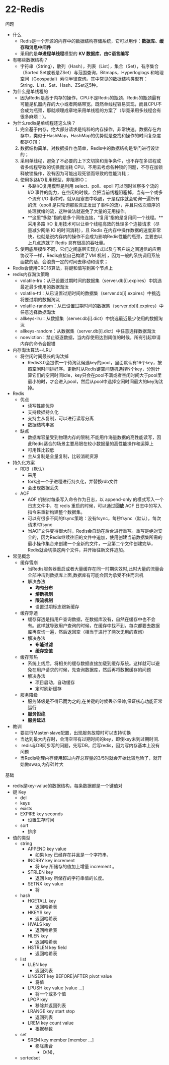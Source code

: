 # 22-Redis

问题

* 什么
    * Redis是一个开源的内存中的数据结构存储系统，它可以用作：**数据库、缓存和消息中间件**
    * 采用的是**单进程单线程**模型的 **KV 数据库**，**由C语言编写**
* 有哪些数据结构？
    * 字符串（String），散列（Hash），列表（List），集合（Set），有序集合（Sorted Set或者是ZSet）与范围查询，Bitmaps，Hyperloglogs 和地理空间（Geospatial）索引半径查询。其中常见的数据结构类型有：String、List、Set、Hash、ZSet这5种。
* 为什么是单线程的
    * 因为Redis是基于内存的操作，CPU不是Redis的瓶颈，Redis的瓶颈最有可能是机器内存的大小或者网络带宽。既然单线程容易实现，而且CPU不会成为瓶颈，那就顺理成章地采用单线程的方案了（毕竟采用多线程会有很多麻烦！）。
* 为什么redis是单线程还这么快？
    1. 完全基于内存，绝大部分请求是纯粹的内存操作，非常快速。数据存在内存中，类似于HashMap，HashMap的优势就是查找和操作的时间复杂度都是O(1)；
    2. 数据结构简单，对数据操作也简单，Redis中的数据结构是专门进行设计的；
    3. 采用单线程，避免了不必要的上下文切换和竞争条件，也不存在多进程或者多线程导致的切换而消耗 CPU，不用去考虑各种锁的问题，不存在加锁释放锁操作，没有因为可能出现死锁而导致的性能消耗；
    4. 使用多路I/O复用模型，非阻塞IO；
        * 多路I/O复用模型是利用 select、poll、epoll 可以同时监察多个流的 I/O 事件的能力，在空闲的时候，会把当前线程阻塞掉，当有一个或多个流有 I/O 事件时，就从阻塞态中唤醒，于是程序就会轮询一遍所有的流（epoll 是只轮询那些真正发出了事件的流），并且只依次顺序的处理就绪的流，这种做法就避免了大量的无用操作。
        * **这里“多路”指的是多个网络连接，“复用”指的是复用同一个线程。**采用多路 I/O 复用技术可以让单个线程高效的处理多个连接请求（尽量减少网络 IO 的时间消耗），且 Redis 在内存中操作数据的速度非常快，也就是说内存内的操作不会成为影响Redis性能的瓶颈，主要由以上几点造就了 Redis 具有很高的吞吐量。
    5. 使用底层模型不同，它们之间底层实现方式以及与客户端之间通信的应用协议不一样，Redis直接自己构建了VM 机制 ，因为一般的系统调用系统函数的话，会浪费一定的时间去移动和请求；
* Redis会使用CRC16算法，将键和值写到某个节点上
* redis内存淘汰策略
    * volatile-lru：从已设置过期时间的数据集（server.db[i].expires）中挑选最近最少使用的数据淘汰
    * volatile-ttl：从已设置过期时间的数据集（server.db[i].expires）中挑选将要过期的数据淘汰
    * volatile-random：从已设置过期时间的数据集（server.db[i].expires）中任意选择数据淘汰
    * allkeys-lru：从数据集（server.db[i].dict）中挑选最近最少使用的数据淘汰
    * allkeys-random：从数据集（server.db[i].dict）中任意选择数据淘汰
    * noeviction：禁止驱逐数据，当内存使用达到阈值的时候，所有引起申请内存的命令会报错
* 内存淘汰算法--LRU
    * 将空闲时间最长的淘汰掉
        * Redis3.0会提供一个待淘汰候选key的pool，里面默认有16个key，按照空闲时间排好序。更新时从Redis键空间随机选择N个key，分别计算它们的空闲时间idle，key只会在pool不满或者空闲时间大于pool里最小的时，才会进入pool，然后从pool中选择空闲时间最大的key淘汰掉。
* Redis
    * 优点
        * 读写性能优异
        * 支持数据持久化
        * 支持主从复制，可以进行读写分离
        * 数据结构丰富
    * 缺点
        * 数据库容量受到物理内存的限制,不能用作海量数据的高性能读写，因此Redis适合的场景主要局限在较小数据量的高性能操作和运算上
        * 可用性比较低
        * 主从复制是全量复制，比较消耗资源
* 持久化方案
    * RDB（默认）
        * 采用
        * fork出一个子进程进行持久化，并替换rdb文件
        * 会出现数据丢失
    * AOF
        * AOF 机制对每条写入命令作为日志，以 append-only 的模式写入一个日志文件中，在 redis 重启的时候，可以通过**回放** AOF 日志中的写入指令来重新构建整个数据集。
        * 可以有很多不同的fsync策略：没有fsync，每秒fsync（默认），每次请求时fsync
        * 当AOF文件变得很大时，Redis会自动在后台进行重写。重写是绝对安全的，因为Redis继续往旧的文件中追加，使用创建当前数据集所需的最小操作集合来创建一个全新的文件，一旦第二个文件创建完毕，Redis就会切换这两个文件，并开始往新文件追加。
* 常见概念
    * 缓存雪崩
        * 当Redis服务器重启或者大量缓存在同一时期失效时,此时大量的流量会全部冲击到数据库上面,数据库有可能会因为承受不住而宕机
        * 解决办法
            * **均匀分布**
            * **熔断机制**
            * **限流机制**
            * 设置过期标志跟新缓存
    * 缓存穿透
        * 缓存穿透是指用户查询数据，在数据库没有，自然在缓存中也不会有。这样就导致用户查询的时候，在缓存中找不到，每次都要去数据库再查询一遍，然后返回空（相当于进行了两次无用的查询）
        * 解决办法
            * **布隆过滤**
            * **缓存空值**
    * 缓存预热
        * 系统上线后，将相关的缓存数据直接加载到缓存系统。这样就可以避免在用户请求的时候，先查询数据库，然后再将数据缓存的问题
        * 解决办法
            * 项目启动，自动缓存
            * 定时刷新缓存
    * 服务降级
        * 服务降级是不得已而为之的,在关键的时候丢卒保帅,保证核心功能正常运行
        * **服务拒绝**
        * **服务延迟**
* 教训
    * 要进行Master-slave配置，出现服务故障时可以支持切换
    * 当达到最大内存时，会清空带有过期时间的key，即使key未到过期时间. 
    *  redis与DB同步写的问题，先写DB，后写redis，因为写内存基本上没有问题
    * 当Redis物理内存使用超过内存总容量的3/5时就会开始比较危险了，就开始做swap,内存碎片大

基础

* redis是key-value的数据结构，每条数据都是一个键值对
* 键 Key
    * del
    * keys
    * exists
    * EXPIRE key seconds
        * 设置生存时间
    * sort
        * 排序
* 值的类型
    * string
        * APPEND key value
            * 如果 key 已经存在并且是一个字符串，
        * INCRBY key increment
            * 将 key 所储存的值加上增量 increment 。
        * STRLEN key
            * 返回 key 所储存的字符串值的长度。
        * SETNX key value
            * 将
    * hash
        * HGETALL key
            * 返回哈希表
        * HKEYS key
            * 返回哈希表
        * HVALS key
            * 返回哈希表
        * HLEN key
            * 返回哈希表
        * HSTRLEN key field
            * 返回哈希表
    * list
        * LLEN key
            * 返回列表
        * LINSERT key BEFORE|AFTER pivot value
            * 将值
        * LPUSH key value [value ...]
            * 将一个或多个值
        * LPOP key
            * 移除并返回列表
        * LRANGE key start stop
            * 返回列表
        * LREM key count value
            * 根据参数
    * set
        * SREM key member [member ...]
            * 移除集合
                * O(N)，
    * sortedset
